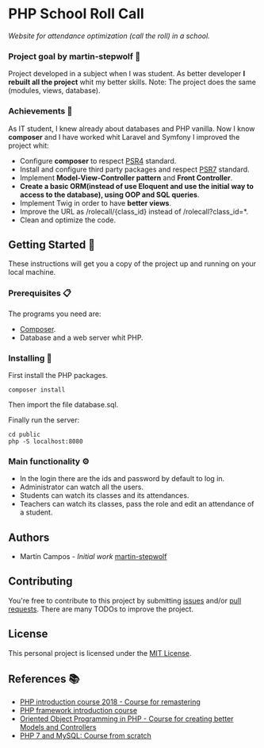 # PHP School Roll Call

_Website for attendance optimization (call the roll) in a school._

### Project goal by martin-stepwolf :goal_net:

Project developed in a subject when I was student.
As better developer **I rebuilt all the project** whit my better skills.
Note: The project does the same (modules, views, database).

### Achievements :star2:

As IT student, I knew already about databases and PHP vanilla.
Now I know **composer** and I have worked whit Laravel and Symfony I improved the project whit:

- Configure **composer** to respect [PSR4](https://www.php-fig.org/psr/psr-4/) standard.
- Install and configure third party packages and respect [PSR7](https://www.php-fig.org/psr/psr-7/) standard.
- Implement **Model-View-Controller pattern** and **Front Controller**.
- **Create a basic ORM(instead of use Eloquent and use the initial way to access to the database), using OOP and SQL queries**.
- Implement Twig in order to have **better views**.
- Improve the URL as /rolecall/{class_id} instead of /rolecall?class_id=*.
- Clean and optimize the code.

## Getting Started :rocket:

These instructions will get you a copy of the project up and running on your local machine.

### Prerequisites :clipboard:

The programs you need are:

-   [Composer](https://getcomposer.org/download/).
-   Database and a web server whit PHP.

### Installing 🔧

First install the PHP packages.

```
composer install
```

Then import the file database.sql.

Finally run the server:

```
cd public
php -S localhost:8080
```

### Main functionality ⚙️

- In the login there are the ids and password by default to log in.
- Administrator can watch all the users.
- Students can watch its classes and its attendances.
- Teachers can  watch its classes, pass the role and edit an attendance of a student.

## Authors

-   Martín Campos - _Initial work_ [martin-stepwolf](https://github.com/martin-stepwolf)

## Contributing

You're free to contribute to this project by submitting [issues](https://github.com/martin-stepwolf/php-roll-call/issues) and/or [pull requests](https://github.com/martin-stepwolf/php-roll-call/pulls). There are many TODOs to improve the project.

## License

This personal project is licensed under the [MIT License](https://choosealicense.com/licenses/mit/).

## References :books:

- [PHP introduction course 2018 - Course for remastering](https://platzi.com/clases/php/)
- [PHP framework introduction course](https://platzi.com/clases/php-frameworks/)
- [Oriented Object Programming in PHP - Course for creating better Models and Controllers](https://platzi.com/clases/php-poo/)
- [PHP 7 and MySQL: Course from scratch](https://www.udemy.com/course/php-y-mysql/)
